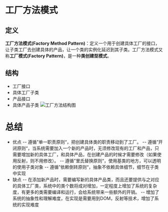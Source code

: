 # 工厂方法模式
## 定义
**工厂方法模式(Factory Method Pattern)**：定义一个用于创建具体工厂的接口，让子类工厂去创建具体的产品，让一个类的实例化延迟到其子类。工厂方法模式又称**工厂模式(Factory Pattern)**，是一种**类创建型模式**。
## 结构
- 工厂接口
- 具体工厂子类
- 产品接口
- 具体产品子类
![工厂方法结构图](https://github.com/Curricane/codeplace/blob/master/DesignPattern/FactoryMethod/\345\267\245\345\216\202\346\226\271\346\263\225\346\250\241\345\274\217\347\273\223\346\236\204\345\233\276.png)
# 总结
- 优点
-- 遵循”单一职责原则“，把创建具体类的职责移动到了工厂。
-- 遵循”开闭原则“，当系统需要加入一个新的产品时，无须修改现有的工厂和产品，只需要增加新的具体工厂，和具体产品，在创建产品的时候才需要修改（如果使用反射，则不用修改）。
-- 遵循”里氏替换原则“，使用基类的地方，可以透明的使用子类对象
-- 遵循”依赖倒转原则“，抽象不依赖具体细节，细节在子类中实现
- 缺点
-- 在添加新产品时，需要编写新的具体产品类，而且还要提供与之对应的具体工厂类，系统中的类个数将成对增加，一定程度上增加了系统的复杂度，有更多的类需要编译和运行，会给系统带来一些额外的开销。
-- 增加了系统的抽象性和理解难度，在实现是需要用到DOM，反射等技术，增加了系统的实现难度

